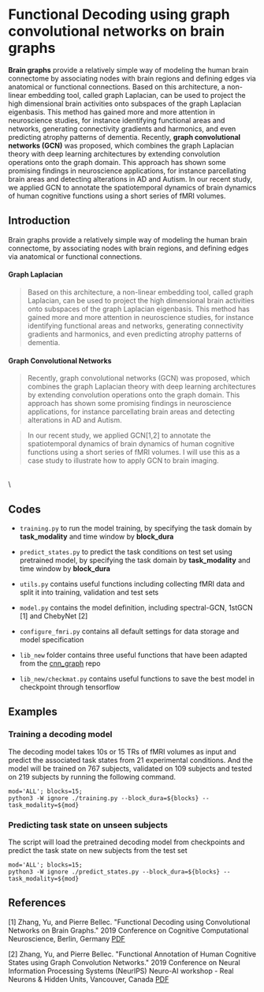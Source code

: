 

# Functional Decoding using graph convolutional networks on brain graphs
**Brain graphs** provide a relatively simple way of modeling the human brain connectome by associating nodes with brain regions and defining edges via anatomical or functional connections. Based on this architecture, a non-linear embedding tool, called graph Laplacian, can be used to project the high dimensional brain activities onto subspaces of the graph Laplacian eigenbasis. This method has gained more and more attention in neuroscience studies, for instance identifying functional areas and networks, generating connectivity gradients and harmonics, and even predicting atrophy patterns of dementia. Recently, **graph convolutional networks (GCN)** was proposed, which combines the graph Laplacian theory with deep learning architectures by extending convolution operations onto the graph domain. This approach has shown some promising findings in neuroscience applications, for instance parcellating brain areas and detecting alterations in AD and Autism. In our recent study, we applied GCN to annotate the spatiotemporal dynamics of brain dynamics of human cognitive functions using a short series of fMRI volumes. 


## Introduction
Brain graphs provide a relatively simple way of modeling the human brain connectome, by associating nodes with brain regions, and defining edges via anatomical or functional connections. 
#### Graph Laplacian
> Based on this architecture, a non-linear embedding tool, called graph Laplacian, can be used to project the high dimensional brain activities onto subspaces of the graph Laplacian eigenbasis.
This method has gained more and more attention in neuroscience studies, for instance identifying functional areas and networks, generating connectivity gradients and harmonics, and even predicting atrophy patterns of dementia. 
#### Graph Convolutional Networks
> Recently, graph convolutional networks (GCN) was proposed, which combines the graph Laplacian theory with deep learning architectures by extending convolution operations onto the graph domain. 
> This approach has shown some promising findings in neuroscience applications, for instance parcellating brain areas and detecting alterations in AD and Autism. 

> In our recent study, we applied GCN[1,2] to annotate the spatiotemporal dynamics of brain dynamics of human cognitive functions using a short series of fMRI volumes. 
I will use this as a case study to illustrate how to apply GCN to brain imaging.




\
\

## Codes
 * ```training.py``` to run the model training, by specifying the task domain by **task_modality** and time window by **block_dura**
 
  * ```predict_states.py``` to predict the task conditions on test set using pretrained model, by specifying the task domain by **task_modality** and time window by **block_dura**

 * ```utils.py``` contains useful functions including collecting fMRI data and split it into training, validation and test sets

 * ```model.py``` contains the model definition, including spectral-GCN, 1stGCN [1] and ChebyNet [2]

 * ```configure_fmri.py``` contains all default settings for data storage and model specification
 * ```lib_new``` folder contains three useful functions that have been adapted from the [cnn_graph](https://github.com/mdeff/cnn_graph.git) repo
 * ```lib_new/checkmat.py``` contains useful functions to save the best model in checkpoint through tensorflow

## Examples 
### Training a decoding model
The decoding model takes 10s or 15 TRs of fMRI volumes as input and predict the associated task states from 21 experimental conditions. And the model will be trained on 767 subjects, validated on 109 subjects and tested on 219 subjects by running the following command.
```
mod='ALL'; blocks=15; 
python3 -W ignore ./training.py --block_dura=${blocks} --task_modality=${mod}
``` 
### Predicting task state on unseen subjects
The script will load the pretrained decoding model from checkpoints and predict the task state on new subjects from the test set
```
mod='ALL'; blocks=15; 
python3 -W ignore ./predict_states.py --block_dura=${blocks} --task_modality=${mod}
``` 


## References
<a id="1">[1]</a> Zhang, Yu, and Pierre Bellec. "Functional Decoding using Convolutional Networks on Brain Graphs." 2019 Conference on Cognitive Computational Neuroscience, Berlin, Germany [PDF](https://ccneuro.org/2019/proceedings/0001137.pdf)

<a id="2">[2]</a> Zhang, Yu, and Pierre Bellec. "Functional Annotation of Human Cognitive States using Graph Convolution Networks." 2019 Conference on Neural Information Processing Systems (NeurIPS) Neuro-AI workshop - Real Neurons & Hidden Units, Vancouver, Canada [PDF](https://openreview.net/pdf?id=HJenmmF8Ir)

